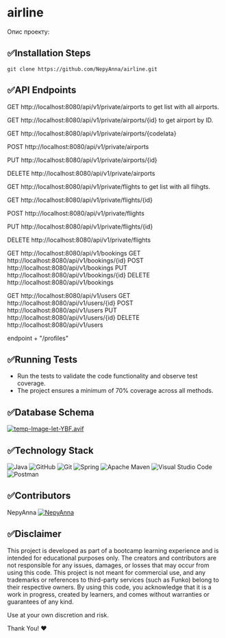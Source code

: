 # airline
Опис проекту:

## ✅Installation Steps
``git clone https://github.com/NepyAnna/airline.git``

## ✅API Endpoints

GET http://localhost:8080/api/v1/private/airports  to get list with all airports.

GET http://localhost:8080/api/v1/private/airports/{id} to get airport by ID.

GET http://localhost:8080/api/v1/private/airports/{codeIata}

POST http://localhost:8080/api/v1/private/airports

PUT http://localhost:8080/api/v1/private/airports/{id}

DELETE http://localhost:8080/api/v1/private/airports


GET http://localhost:8080/api/v1/private/flights to get list with all flihgts.

GET http://localhost:8080/api/v1/private/flights/{id}

POST http://localhost:8080/api/v1/private/flights

PUT http://localhost:8080/api/v1/private/flights/{id}

DELETE http://localhost:8080/api/v1/private/flights


GET http://localhost:8080/api/v1/bookings
GET http://localhost:8080/api/v1/bookings/{id}
POST http://localhost:8080/api/v1/bookings
PUT http://localhost:8080/api/v1/bookings/{id}
DELETE http://localhost:8080/api/v1/bookings

GET http://localhost:8080/api/v1/users
GET http://localhost:8080/api/v1/users/{id}
POST http://localhost:8080/api/v1/users
PUT http://localhost:8080/api/v1/users/{id}
DELETE http://localhost:8080/api/v1/users


endpoint + "/profiles"

## ✅Running Tests
- Run the tests to validate the code functionality and observe test coverage.
- The project ensures a minimum of 70% coverage across all methods.

## ✅Database Schema
[![temp-Image-Iet-YBF.avif](https://i.postimg.cc/yYYbG9hX/temp-Image-Iet-YBF.avif)](https://postimg.cc/9zKbRDnr)

## ✅Technology Stack
![Java](https://img.shields.io/badge/java-%23ED8B00.svg?style=for-the-badge&logo=openjdk&logoColor=white) 
![GitHub](https://img.shields.io/badge/github-%23121011.svg?style=for-the-badge&logo=github&logoColor=white)
![Git](https://img.shields.io/badge/git-%23F05033.svg?style=for-the-badge&logo=git&logoColor=white)
![Spring](https://img.shields.io/badge/spring-%236DB33F.svg?style=for-the-badge&logo=spring&logoColor=white)
![Apache Maven](https://img.shields.io/badge/Apache%20Maven-C71A36?style=for-the-badge&logo=Apache%20Maven&logoColor=white)
![Visual Studio Code](https://img.shields.io/badge/Visual%20Studio%20Code-0078d7.svg?style=for-the-badge&logo=visual-studio-code&logoColor=white)
![Postman](https://img.shields.io/badge/Postman-FF6C37?style=for-the-badge&logo=postman&logoColor=white)

## ✅Contributors
NepyAnna [![NepyAnna](https://img.icons8.com/ios-glyphs/30/000000/github.png)](https://github.com/NepyAnna)

## ✅Disclaimer
This project is developed as part of a bootcamp learning experience and is intended for educational purposes only. The creators and contributors are not responsible for any issues, damages, or losses that may occur from using this code.
This project is not meant for commercial use, and any trademarks or references to third-party services (such as Funko) belong to their respective owners. By using this code, you acknowledge that it is a work in progress, created by learners, and comes without warranties or guarantees of any kind.

Use at your own discretion and risk.

Thank You! ❤️